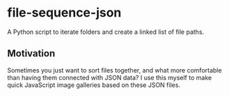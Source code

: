 # file-sequence-json
A Python script to iterate folders and create a linked list of file paths.

## Motivation
Sometimes you just want to sort files together, and what more comfortable than having them connected with JSON data?
I use this myself to make quick JavaScript image galleries based on these JSON files.
